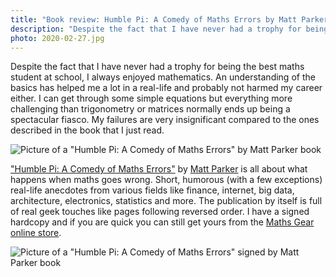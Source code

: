 ```yaml
---
title: "Book review: Humble Pi: A Comedy of Maths Errors by Matt Parker"
description: "Despite the fact that I have never had a trophy for being the best maths student at school, I always enjoyed mathematics. I can get through some simple equations but everything more challenging than trigonometry or matrices normally ends up being a spectacular fiasco. My failures are very insignificant compared to the ones described in the book that I just read."
photo: 2020-02-27.jpg
---
```


Despite the fact that I have never had a trophy for being the best maths student at school, I always enjoyed mathematics. An understanding of the basics has helped me a lot in a real-life and probably not harmed my career either. I can get through some simple equations but everything more challenging than trigonometry or matrices normally ends up being a spectacular fiasco. My failures are very insignificant compared to the ones described in the book that I just read.

![Picture of a "Humble Pi: A Comedy of Maths Errors" by Matt Parker book](/photos/2020-02-27-1.jpg)

["Humble Pi: A Comedy of Maths Errors"](https://www.goodreads.com/book/show/39074550-humble-pi) by [Matt Parker]() is all about what happens when maths goes wrong. Short, humorous (with a few exceptions) real-life anecdotes from various fields like finance, internet, big data, architecture, electronics, statistics and more. The publication by itself is full of real geek touches like pages following reversed order. I have a signed hardcopy and if you are quick you can still get yours from the [Maths Gear online store](https://mathsgear.co.uk/collections/books/products/humble-pi-a-comedy-of-maths-errors).

![Picture of a "Humble Pi: A Comedy of Maths Errors" signed by Matt Parker book](/photos/2020-02-27-2.jpg)
